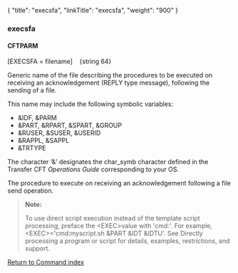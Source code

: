 {
    "title": "execsfa",
    "linkTitle": "execsfa",
    "weight": "900"
}<span id="execsfa"></span>

### execsfa

<span id="execsfa_CFTPARM"></span>

#### CFTPARM

\[EXECSFA =
filename\]    {string 64}

Generic name of the file describing
the procedures to be executed on receiving an acknowledgement (REPLY type
message), following the sending of a file.

This name may include the following symbolic variables:

-   &IDF, &PARM
-   &PART, &RPART,
    &SPART, &GROUP
-   &RUSER, &SUSER,
    &USERID
-   &RAPPL, &SAPPL
-   &TRTYPE

The character ‘&’ designates the char\_symb character defined in
the <span class="mc-variable axway_variables.Component_Short_Name variable">Transfer CFT</span> *Operations Guide* corresponding to your OS.

The procedure to execute on receiving an
acknowledgement following a file send operation.

> **Note:**
>
> To use direct script execution instead of the template script processing, preface the &lt;EXEC>value with 'cmd:'. For example, &lt;EXEC>='cmd:myscript.sh &PART &IDT &IDTU'. See Directly processing a program or script for details, examples, restrictions, and support.

[Return to Command index](../../)
